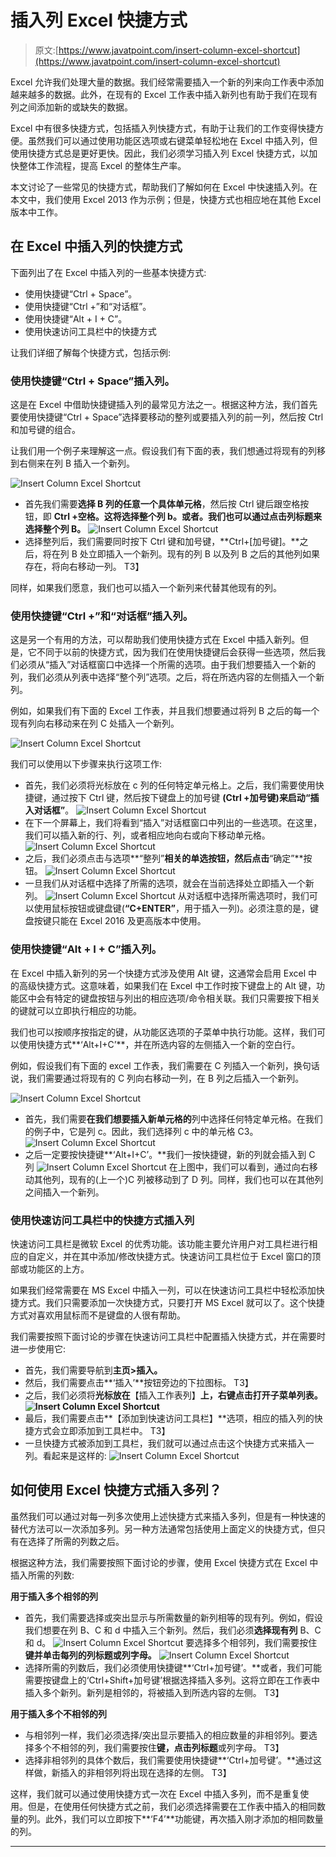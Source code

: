 # 插入列 Excel 快捷方式

> 原文:[https://www.javatpoint.com/insert-column-excel-shortcut](https://www.javatpoint.com/insert-column-excel-shortcut)

Excel 允许我们处理大量的数据。我们经常需要插入一个新的列来向工作表中添加越来越多的数据。此外，在现有的 Excel 工作表中插入新列也有助于我们在现有列之间添加新的或缺失的数据。

Excel 中有很多快捷方式，包括插入列快捷方式，有助于让我们的工作变得快捷方便。虽然我们可以通过使用功能区选项或右键菜单轻松地在 Excel 中插入列，但使用快捷方式总是更好更快。因此，我们必须学习插入列 Excel 快捷方式，以加快整体工作流程，提高 Excel 的整体生产率。

本文讨论了一些常见的快捷方式，帮助我们了解如何在 Excel 中快速插入列。在本文中，我们使用 Excel 2013 作为示例；但是，快捷方式也相应地在其他 Excel 版本中工作。

## 在 Excel 中插入列的快捷方式

下面列出了在 Excel 中插入列的一些基本快捷方式:

*   使用快捷键“Ctrl + Space”。
*   使用快捷键“Ctrl +”和“对话框”。
*   使用快捷键“Alt + I + C”。
*   使用快速访问工具栏中的快捷方式

让我们详细了解每个快捷方式，包括示例:

### 使用快捷键“Ctrl + Space”插入列。

这是在 Excel 中借助快捷键插入列的最常见方法之一。根据这种方法，我们首先要使用快捷键“Ctrl + Space”选择要移动的整列或要插入列的前一列，然后按 Ctrl 和加号键的组合。

让我们用一个例子来理解这一点。假设我们有下面的表，我们想通过将现有的列移到右侧来在列 B 插入一个新列。

![Insert Column Excel Shortcut](../Images/736daf9bde278d4ed319dd5f2ffe9ac5.png)

*   首先我们需要**选择 B 列的任意一个具体单元格**，然后按 Ctrl 键后跟空格按钮，即 **Ctrl +空格。**这将选择整个列 b。或者。我们也可以通过点击**列标题来选择整个列 B。**
    ![Insert Column Excel Shortcut](../Images/bcc760b6831e051f4edcbff193d75a7a.png)
*   选择整列后，我们需要同时按下 Ctrl 键和加号键，**Ctrl+[加号键]。**之后，将在列 B 处立即插入一个新列。现有的列 B 以及列 B 之后的其他列如果存在，将向右移动一列。
    T3】

同样，如果我们愿意，我们也可以插入一个新列来代替其他现有的列。

### 使用快捷键“Ctrl +”和“对话框”插入列。

这是另一个有用的方法，可以帮助我们使用快捷方式在 Excel 中插入新列。但是，它不同于以前的快捷方式，因为我们在使用快捷键后会获得一些选项，然后我们必须从“插入”对话框窗口中选择一个所需的选项。由于我们想要插入一个新的列，我们必须从列表中选择“整个列”选项。之后，将在所选内容的左侧插入一个新列。

例如，如果我们有下面的 Excel 工作表，并且我们想要通过将列 B 之后的每一个现有列向右移动来在列 C 处插入一个新列。

![Insert Column Excel Shortcut](../Images/736daf9bde278d4ed319dd5f2ffe9ac5.png)

我们可以使用以下步骤来执行这项工作:

*   首先，我们必须将光标放在 c 列的任何特定单元格上。之后，我们需要使用快捷键，通过按下 Ctrl 键，然后按下键盘上的加号键 **(Ctrl +加号键)**来启动**“插入对话框”**。
    ![Insert Column Excel Shortcut](../Images/ed230fc889f86d0b42b502f9c55ff3c4.png)
*   在下一个屏幕上，我们将看到“插入”对话框窗口中列出的一些选项。在这里，我们可以插入新的行、列，或者相应地向右或向下移动单元格。
    ![Insert Column Excel Shortcut](../Images/b8b7355372871ee8a481748cea723612.png)
*   之后，我们必须点击与选项**“整列”**相关的单选按钮，然后点击**“确定”**按钮。
    ![Insert Column Excel Shortcut](../Images/a82cfdca5d28f381186c9de56afbe3be.png)
*   一旦我们从对话框中选择了所需的选项，就会在当前选择处立即插入一个新列。
    ![Insert Column Excel Shortcut](../Images/1b4fecb45853d0567cb89fe8de925349.png)
    从对话框中选择所需选项时，我们可以使用鼠标按钮或键盘键(**“C+ENTER”**，用于插入一列)。必须注意的是，键盘按键只能在 Excel 2016 及更高版本中使用。

### 使用快捷键“Alt + I + C”插入列。

在 Excel 中插入新列的另一个快捷方式涉及使用 Alt 键，这通常会启用 Excel 中的高级快捷方式。这意味着，如果我们在 Excel 中工作时按下键盘上的 Alt 键，功能区中会有特定的键盘按钮与列出的相应选项/命令相关联。我们只需要按下相关的键就可以立即执行相应的功能。

我们也可以按顺序按指定的键，从功能区选项的子菜单中执行功能。这样，我们可以使用快捷方式**‘Alt+I+C’**，并在所选内容的左侧插入一个新的空白行。

例如，假设我们有下面的 excel 工作表，我们需要在 C 列插入一个新列，换句话说，我们需要通过将现有的 C 列向右移动一列，在 B 列之后插入一个新列。

![Insert Column Excel Shortcut](../Images/736daf9bde278d4ed319dd5f2ffe9ac5.png)

*   首先，我们需要**在我们想要插入新单元格的**列中选择任何特定单元格。在我们的例子中，它是列 c。因此，我们选择列 c 中的单元格 C3。
    ![Insert Column Excel Shortcut](../Images/65920eb8b061fc08f2c513e86a9cfdce.png)
*   之后一定要按快捷键**‘Alt+I+C’。**我们一按快捷键，新的列就会插入到 C 列
    ![Insert Column Excel Shortcut](../Images/c0f0a3e8ad88b742f29c96474d40dd59.png)
    在上图中，我们可以看到，通过向右移动其他列，现有的(上一个)C 列被移动到了 D 列。同样，我们也可以在其他列之间插入一个新列。

### 使用快速访问工具栏中的快捷方式插入列

快速访问工具栏是微软 Excel 的优秀功能。该功能主要允许用户对工具栏进行相应的自定义，并在其中添加/修改快捷方式。快速访问工具栏位于 Excel 窗口的顶部或功能区的上方。

如果我们经常需要在 MS Excel 中插入一列，可以在快速访问工具栏中轻松添加快捷方式。我们只需要添加一次快捷方式，只要打开 MS Excel 就可以了。这个快捷方式对喜欢用鼠标而不是键盘的人很有帮助。

我们需要按照下面讨论的步骤在快速访问工具栏中配置插入快捷方式，并在需要时进一步使用它:

*   首先，我们需要导航到**主页>插入。**
*   然后，我们需要点击**‘插入’**按钮旁边的下拉图标。
    T3】
*   之后，我们必须将**光标放在**【插入工作表列】**上，**右键点击**打开子菜单列表。
    ![Insert Column Excel Shortcut](../Images/2c2b4e0871292b7e418c1aa9a2d85082.png)**
*   最后，我们需要点击**【添加到快速访问工具栏】**选项，相应的插入列的快捷方式会立即添加到工具栏中。
    T3】
*   一旦快捷方式被添加到工具栏，我们就可以通过点击这个快捷方式来插入一列。看起来是这样的:
    ![Insert Column Excel Shortcut](../Images/d3548895dba9b17fd2f615d284c882d0.png)

## 如何使用 Excel 快捷方式插入多列？

虽然我们可以通过对每一列多次使用上述快捷方式来插入多列，但是有一种快速的替代方法可以一次添加多列。另一种方法通常包括使用上面定义的快捷方式，但只有在选择了所需的列数之后。

根据这种方法，我们需要按照下面讨论的步骤，使用 Excel 快捷方式在 Excel 中插入所需的列数:

**用于插入多个相邻的列**

*   首先，我们需要选择或突出显示与所需数量的新列相等的现有列。例如，假设我们想要在列 B、C 和 d 中插入三个新列。然后，我们必须**选择现有列** B、C 和 d。
    ![Insert Column Excel Shortcut](../Images/736daf9bde278d4ed319dd5f2ffe9ac5.png)
    要选择多个相邻列，我们需要按住**键并单击每列的列标题或列字母。**
    ![Insert Column Excel Shortcut](../Images/e2f4ad1d5fd4d1df2af1c04d7671891c.png)
*   选择所需的列数后，我们必须使用快捷键**‘Ctrl+加号键’。**或者，我们可能需要按键盘上的‘Ctrl+Shift+加号键’根据选择插入多列。这将立即在工作表中插入多个新列。新列是相邻的，将被插入到所选内容的左侧。
    T3】

**用于插入多个不相邻的列**

*   与相邻列一样，我们必须选择/突出显示要插入的相应数量的非相邻列。要选择多个不相邻的列，我们需要按住**键，点击列标题**或列字母。
    T3】
*   选择非相邻列的具体个数后，我们需要使用快捷键**‘Ctrl+加号键’。**通过这样做，新插入的非相邻列将出现在选择的左侧。
    T3】

这样，我们就可以通过使用快捷方式一次在 Excel 中插入多列，而不是重复使用。但是，在使用任何快捷方式之前，我们必须选择需要在工作表中插入的相同数量的列。此外，我们可以立即按下**‘F4’**功能键，再次插入刚才添加的相同数量的列。

* * *
